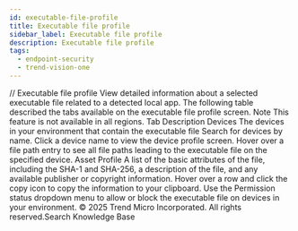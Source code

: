 ```yaml
---
id: executable-file-profile
title: Executable file profile
sidebar_label: Executable file profile
description: Executable file profile
tags:
  - endpoint-security
  - trend-vision-one
---
```


/*<![CDATA[*/ $('#title').html($('meta[name=map-description]').attr('content')); /*]]>*/ Executable file profile View detailed information about a selected executable file related to a detected local app. The following table described the tabs available on the executable file profile screen. Note This feature is not available in all regions. Tab Description Devices The devices in your environment that contain the executable file Search for devices by name. Click a device name to view the device profile screen. Hover over a file path entry to see all file paths leading to the executable file on the specified device. Asset Profile A list of the basic attributes of the file, including the SHA-1 and SHA-256, a description of the file, and any available publisher or copyright information. Hover over a row and click the copy icon to copy the information to your clipboard. Use the Permission status dropdown menu to allow or block the executable file on devices in your environment. © 2025 Trend Micro Incorporated. All rights reserved.Search Knowledge Base